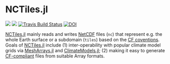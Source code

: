 # NCTiles.jl

[![](https://img.shields.io/badge/docs-stable-blue.svg)](https://gaelforget.github.io/NCTiles.jl/stable)
[![](https://img.shields.io/badge/docs-dev-blue.svg)](https://gaelforget.github.io/NCTiles.jl/dev)
[![Travis Build Status](https://travis-ci.org/gaelforget/NCTiles.jl.svg?branch=master)](https://travis-ci.org/gaelforget/NCTiles.jl)
[![DOI](https://zenodo.org/badge/179139682.svg)](https://zenodo.org/badge/latestdoi/179139682)

[NCTiles.jl](https://github.com/gaelforget/NCTiles.jl) mainly reads and writes [NetCDF](https://en.wikipedia.org/wiki/NetCDF) files (`nc`) that represent e.g. the whole Earth surface or a subdomain (`tiles`) based on the [CF coventions](http://cfconventions.org). Goals of [NCTiles.jl](https://github.com/gaelforget/NCTiles.jl) include (1) inter-operability with popular climate model grids via [MeshArrays.jl](https://github.com/JuliaClimate/MeshArrays.jl) and [ClimateModels.jl](https://github.com/gaelforget/ClimateModels.jl); (2) making it easy to generate [CF-compliant](http://cfconventions.org) files from suitable Array formats. 

